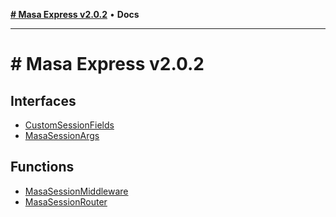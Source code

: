 [**# Masa Express v2.0.2**](README.md) • **Docs**

***

# # Masa Express v2.0.2

## Interfaces

- [CustomSessionFields](interfaces/CustomSessionFields.md)
- [MasaSessionArgs](interfaces/MasaSessionArgs.md)

## Functions

- [MasaSessionMiddleware](functions/MasaSessionMiddleware.md)
- [MasaSessionRouter](functions/MasaSessionRouter.md)
